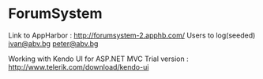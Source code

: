 ForumSystem
===========

Link to AppHarbor : http://forumsystem-2.apphb.com/
Users to log(seeded) ivan@abv.bg peter@abv.bg

Working with Kendo UI for ASP.NET MVC Trial version : http://www.telerik.com/download/kendo-ui


